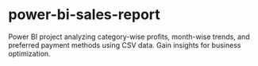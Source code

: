 # power-bi-sales-report
Power BI project analyzing category-wise profits, month-wise trends, and preferred payment methods using CSV data. Gain insights for business optimization.
